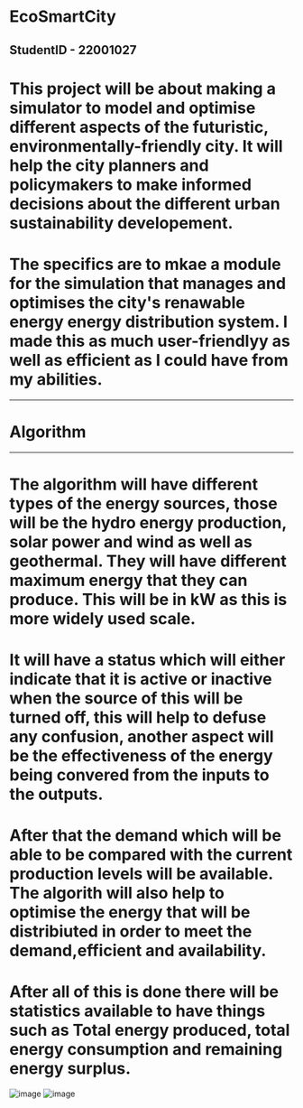 # EcoSmartCity
StudentID - 22001027
-------------------
# This project will be about making a simulator to model and optimise different aspects of the futuristic, environmentally-friendly city. It will help the city planners and policymakers to make informed decisions about the different urban sustainability developement.
# The specifics are to mkae a module for the simulation that manages and optimises the city's renawable energy energy distribution system. I made this as much user-friendlyy as well as efficient as I could have from my abilities.

----------
# Algorithm
----------
# The algorithm will have different types of the energy sources, those will be the hydro energy production, solar power and wind as well as geothermal. They will have different maximum energy that they can produce. This will be in kW as this is more widely used scale.
# It will have a status which will either indicate that it is active or inactive when the source of this will be turned off,  this will help to defuse any confusion, another aspect will be the effectiveness of the energy being convered from the inputs to the outputs.
# After that the demand which will be able to be compared with the current production levels will be available. The algorith will also help to optimise the energy that will be distribiuted in order to meet the demand,efficient and availability.
# After all of this is done there will be statistics available to have things such as Total energy produced, total energy consumption and remaining energy surplus.
![image](https://github.com/user-attachments/assets/b7bf4c2b-39ed-41b0-895a-1c671d24fe8f)
![image](https://github.com/user-attachments/assets/40db828e-d35f-49dd-ade0-83ca88d206eb)


